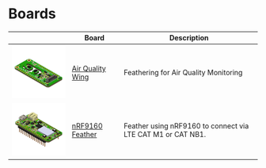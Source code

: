 # Boards

|                                       | Board                         | Description                                                 |
| ------------------------------------- | ----------------------------- | ----------------------------------------------------------- |
| [![Air Quality Wing][aqw]][aqw-intro] | [Air Quality Wing][aqw-intro] | Feathering for Air Quality Monitoring                       |
| [![nRF9160 Feather][fw]][fw-intro]    | [nRF9160 Feather][fw-intro]   | Feather using nRF9160 to connect via LTE CAT M1 or CAT NB1. |

[aqw]: img/aqw-x200.png
[aqw-intro]: ./air-quality-wing-intro.md

[fw]: img/nrf91-feather-v31-headers-x200.png
[fw-intro]: ./nrf9160-introduction.md